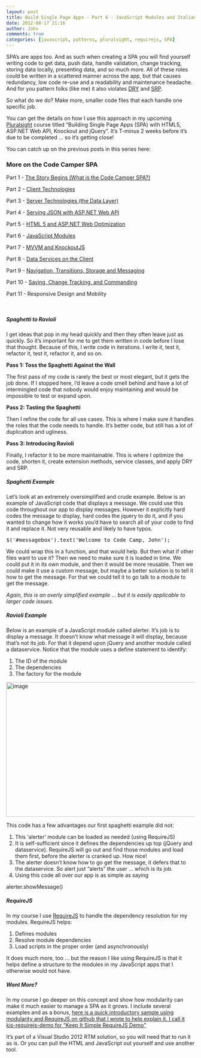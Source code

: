 ```yaml
---
layout: post
title: Build Single Page Apps - Part 6 - JavaScript Modules and Italian Food
date: 2012-08-17 21:16
author: John
comments: true
categories: [javascript, patterns, pluralsight, requirejs, SPA]
---
```

<p>SPA’s are apps too. And as such when creating a SPA you will find yourself writing code to get data, push data, handle validation, change tracking, storing data locally, presenting data, and so much more. All of these roles could be written in a scattered manner across the app, but that causes redundancy, low code re-use and a readability and maintenance headache. And for you pattern folks (like me) it also violates <a href="http://en.wikipedia.org/wiki/Don't_repeat_yourself">DRY</a> and <a href="http://en.wikipedia.org/wiki/Single_responsibility_principle">SRP</a>.  <p>So what do we do? Make more, smaller code files that each handle one specific job.  <p>You can get the details on how I use this approach in my upcoming <a href="http://www.pluralsight.com/">Pluralsight</a> course titled “Building Single Page Apps (SPA) with HTML5, ASP.NET Web API, Knockout and jQuery”. It’s T-minus 2 weeks before it’s due to be completed … so it’s getting close!  <p>You can catch up on the previous posts in this series here:  <h3>More on the Code Camper SPA</h3> <p>Part 1 - <a href="http://jpapa.me/spapost1">The Story Begins (What is the Code Camper SPA?)</a></p> <p>Part 2 - <a href="http://jpapa.me/spapost2">Client Technologies</a></p> <p>Part 3 - <a href="/spapost3">Server Technologies (the Data Layer)</a></p> <p>Part 4 - <a href="http://jpapa.me/spapost4">Serving JSON with ASP.NET Web API</a></p> <p>Part 5 - <a href="http://jpapa.me/spapost5">HTML 5 and ASP.NET Web Optimization</a></p> <p>Part 6 - <a href="http://jpapa.me/spapost6">JavaScript Modules</a></p> <p>Part 7 - <a href="http://jpapa.me/spapost7">MVVM and KnockoutJS</a></p> <p>Part 8 - <a href="http://jpapa.me/spapost8">Data Services on the Client</a></p> <p>Part 9 - <a href="http://jpapa.me/spapost9">Navigation, Transitions, Storage and Messaging</a></p> <p>Part 10 - <a href="http://jpapa.me/spapost10">Saving, Change Tracking, and Commanding</a> </p> <p>Part 11 - Responsive Design and Mobility</p> <p>&nbsp; <h5>Spaghetti to Ravioli </h5> <p>I get ideas that pop in my head quickly and then they often leave just as quickly. So it’s important for me to get them written in code before I lose that thought. Because of this, I write code in iterations. I write it, test it, refactor it, test it, refactor it, and so on.  <p><b>Pass 1: Toss the Spaghetti Against the Wall</b>  <p>The first pass of my code is rarely the best or most elegant, but it gets the job done. If I stopped here, I’d leave a code smell behind and have a lot of intermingled code that nobody would enjoy maintaining and would be impossible to test or expand upon.  <p><b>Pass 2: Tasting the Spaghetti</b>  <p>Then I refine the code for all use cases. This is where I make sure it handles the roles that the code needs to handle. It’s better code, but still has a lot of duplication and ugliness.  <p><b>Pass 3: Introducing Ravioli</b>  <p>Finally, I refactor it to be more maintainable. This is where I optimize the code, shorten it, create extension methods, service classes, and apply DRY and SRP.  <h5>Spaghetti Example</h5> <p>Let’s look at an extremely oversimplified and crude example. Below is an example of JavaScript code that displays a message. We could use this code throughout our app to display messages. However it explicitly hard codes the message to display, hard codes the jquery to do it, and if you wanted to change how it works you’d have to search all of your code to find it and replace it. Not very reusable and likely to have typos.<pre>$('#messagebox').text('Welcome to Code Camp, John');</pre>
<p>We could wrap this in a function, and that would help. But then what if other files want to use it? Then we need to make sure it is loaded in time. We could put it in its own module, and then it would be more reusable. Then we could make it use a custom message, but maybe a better solution is to tell it how to get the message. For that we could tell it to go talk to a module to get the message.
<p><i>Again, this is an overly simplified example … but it is easily applicable to larger code issues.</i>
<h5>Ravioli Example</h5>
<p>Below is an example of a JavaScript module called alerter. It’s job is to display a message. It doesn’t know what message it will display, because that’s not its job. For that it depend upon jQuery and another module called a dataservice. Notice that the module uses a define statement to identify:
<ol>
<li>The ID of the module
<li>The dependencies
<li>The factory for the module</li></ol>
<p><a href="http://images.johnpapa.net/wp-content/uploads/media/Windows-Live-Writer/da5ac51b8fae_F1AC/image_2.png"><img style="background-image: none; border-right-width: 0px; padding-left: 0px; padding-right: 0px; display: block; float: none; border-top-width: 0px; border-bottom-width: 0px; margin-left: auto; border-left-width: 0px; margin-right: auto; padding-top: 0px" title="image" border="0" alt="image" src="http://images.johnpapa.net/wp-content/uploads/media/Windows-Live-Writer/da5ac51b8fae_F1AC/image_thumb.png" width="520" height="359"></a></p>
<p>This code has a few advantages our first spaghetti example did not:</p>
<ol>
<li>This ‘alerter’ module can be loaded as needed (using RequireJS)
<li>It is self-sufficient since it defines the dependencies up top (jQuery and dataservice). RequireJS will go out and find those modules and load them first, before the alerter is cranked up. How nice!
<li>The alerter doesn’t know how to go get the message, it defers that to the dataservice. So alert just “alerts” the user … which is its job.
<li>Using this code all over our app is as simple as saying</li></ol>
<p>alerter.showMessage()
<h5>RequireJS</h5>
<p>In my course I use <a href="http://requirejs.org/">RequireJS</a> to handle the dependency resolution for my modules. RequireJS helps:
<ol>
<li>Defines modules
<li>Resolve module dependencies
<li>Load scripts in the proper order (and asynchronously)</li></ol>
<p>It does much more, too … but the reason I like using RequireJS is that it helps define a structure to the modules in my JavaScript apps that I otherwise would not have.
<h5>Want More?</h5>
<p>In my course I go deeper on this concept and show how modularity can make it much easier to manage a SPA as it grows. I include several examples and as a bonus, <a href="http://jpapa.me/requirejsdemo">here is a quick introductory sample using modularity and RequireJS on github that I wrote to help explain it. I call it kis-requirejs-demo for “Keep It Simple RequireJS Demo”</a>
<p>It’s part of a Visual Studio 2012 RTM solution, so you will need that to run it as is. Or you can pull the HTML and JavaScript out yourself and use another tool.

